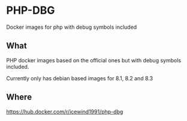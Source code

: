 # PHP-DBG

Docker images for php with debug symbols included

## What

PHP docker images based on the official ones but with debug symbols included.

Currently only has debian based images for 8.1, 8.2 and 8.3

## Where

https://hub.docker.com/r/icewind1991/php-dbg
